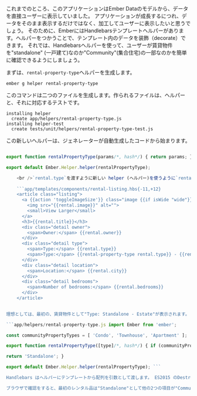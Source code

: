 これまでのところ、このアプリケーションはEmber Dataのモデルから、データを直接ユーザーに表示していました。 アプリケーションが成長するにつれ、データをそのまま表示するだけではなく、加工してユーザーに表示したいと思うでしょう。 そのために、EmberにはHandlebarsテンプレートヘルパーがあります。ヘルパーをつかうことで、テンプレート内のデータを装飾（decorate）できます。 それでは、Handlebarsヘルパーを使って、ユーザーが賃貸物件を"standalone" (一戸建て)なのか"Community"(集合住宅)の一部なのかを簡単に確認できるようにしましょう。

まずは、`rental-property-type`ヘルパーを生成します。

```shell
ember g helper rental-property-type
```

このコマンドは二つのファイルを生成します。作られるファイルは、ヘルパーと、それに対応するテストです。

```shell
installing helper
  create app/helpers/rental-property-type.js
installing helper-test
  create tests/unit/helpers/rental-property-type-test.js
```

この新しいヘルパーは、ジェネレーターが自動生成したコードから始まります。

```app/helpers/rental-property-type.js import Ember from 'ember';

export function rentalPropertyType(params/*, hash*/) { return params; }

export default Ember.Helper.helper(rentalPropertyType);

    <br />`rental.type`を渡すように新しい helper (ヘルパー)を使うように`rental-listing` component templateを更新します:
    
    ```app/templates/components/rental-listing.hbs{-11,+12}
    <article class="listing">
      <a {{action 'toggleImageSize'}} class="image {{if isWide "wide"}}">
        <img src="{{rental.image}}" alt="">
        <small>View Larger</small>
      </a>
      <h3>{{rental.title}}</h3>
      <div class="detail owner">
        <span>Owner:</span> {{rental.owner}}
      </div>
      <div class="detail type">
        <span>Type:</span> {{rental.type}}
        <span>Type:</span> {{rental-property-type rental.type}} - {{rental.type}}
      </div>
      <div class="detail location">
        <span>Location:</span> {{rental.city}}
      </div>
      <div class="detail bedrooms">
        <span>Number of bedrooms:</span> {{rental.bedrooms}}
      </div>
    </article>
    

理想としては、最初の、賃貸物件として"Type: Standalone - Estate"が表示されます。 実際には、デフォルトのテンプレートヘルパーは`rental.type` の値を返しています。 これを更新して、ヘルパーが配列`communityPropertyTypes`を探してもしプロパティが存在したら `'Community'` または `'Standalone'`を返してようにしましょう。

```app/helpers/rental-property-type.js import Ember from 'ember';

const communityPropertyTypes = [ 'Condo', 'Townhouse', 'Apartment' ];

export function rentalPropertyType([type]/*, hash*/) { if (communityPropertyTypes.includes(type)) { return 'Community'; }

return 'Standalone'; }

export default Ember.Helper.helper(rentalPropertyType); ```

Handlebars はヘルパーにテンプレートから配列を引数として渡します。 ES2015 のDestructuring assignmentを使って、配列の最初の項目を取り出して、`type`という名称にしています。 これによって、配列`communityPropertyTypes`に`type`が存在するか確認ができるようになります。

ブラウザで確認をすると、最初のレンタル品は"Standalone"として他の2つの項目が"Community"として表示されてるはずです。